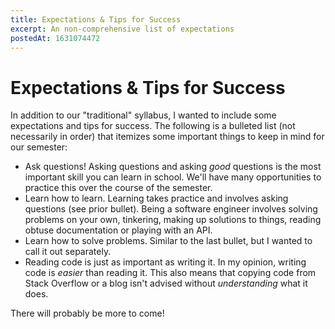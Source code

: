 ```yaml
---
title: Expectations & Tips for Success
excerpt: An non-comprehensive list of expectations
postedAt: 1631074472
---
```


# Expectations & Tips for Success

In addition to our "traditional" syllabus, I wanted to include some expectations and tips for success. The following is a bulleted list (not necessarily in order) that itemizes some important things to keep in mind for our semester:

- Ask questions! Asking questions and asking *good* questions is the most important skill you can learn in school. We'll have many opportunities to practice this over the course of the semester.
- Learn how to learn.  Learning takes practice and involves asking questions (see prior bullet). Being a software engineer involves solving problems on your own, tinkering, making up solutions to things, reading obtuse documentation or playing with an API.
- Learn how to solve problems.  Similar to the last bullet, but I wanted to call it out separately.
- Reading code is just as important as writing it. In my opinion, writing code is *easier* than reading it.  This also means that copying code from Stack Overflow or a blog isn't advised without *understanding* what it does.

There will probably be more to come!

